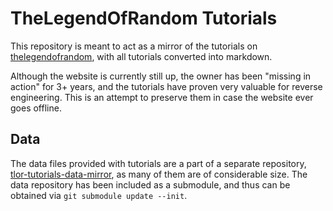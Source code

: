 TheLegendOfRandom Tutorials
===========================

This repository is meant to act as a mirror of the tutorials on
[thelegendofrandom], with all tutorials converted into markdown.

Although the website is currently still up, the owner has been
"missing in action" for 3+ years, and the tutorials have proven
very valuable for reverse engineering. This is an attempt to
preserve them in case the website ever goes offline.


Data
----

The data files provided with tutorials are a part of a separate
repository, [tlor-tutorials-data-mirror], as many of them are of
considerable size. The data repository has been included as a
submodule, and thus can be obtained via `git submodule update --init`.


[thelegendofrandom]:http://thelegendofrandom.com
[tlor-tutorials-data-mirror]:https://github.com/saneki/tlor-tutorials-data-mirror
